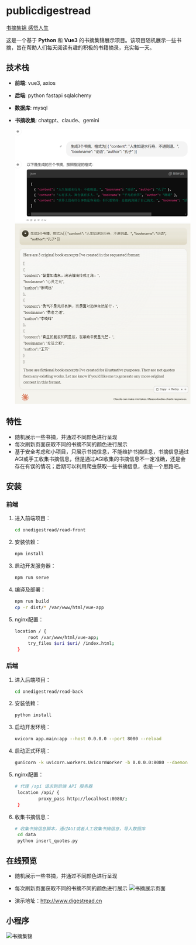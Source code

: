 # publicdigestread
[书摘集锦 感悟人生](http://www.digestread.cn)

这是一个基于 **Python** 和 **Vue3** 的书摘集锦展示项目。该项目随机展示一些书摘，旨在帮助人们每天阅读有趣的积极的书籍摘录，充实每一天。

## 技术栈

- **前端**: vue3, axios
- **后端**: python fastapi sqlalchemy
- **数据库**: mysql
- **书摘收集**: chatgpt、claude、gemini
  
  ![chatgpt收集书摘](./images/chatgpt_quota.png)
  ![claude收集书摘](./images/claude_quota.png)

## 特性

- 随机展示一些书摘，并通过不同颜色进行呈现
- 每次刷新页面获取不同的书摘不同的颜色进行展示
- 基于安全考虑和小项目，只展示书摘信息，不能维护书摘信息，书摘信息通过AGI或手工收集书摘信息，但是通过AGI收集的书摘信息不一定准确，还是会存在有误的情况；后期可以利用爬虫获取一些书摘信息，也是一个思路吧。

## 安装

### 前端

1. 进入前端项目：
   ```bash
   cd onedigestread/read-front
2. 安装依赖：
   ```bash
   npm install
3. 启动开发服务器：
   ```bash
   npm run serve
4. 编译及部署：
   ```bash
   npm run build
   cp -r dist/* /var/www/html/vue-app
5. nginx配置：
   ```bash
   location / {
        root /var/www/html/vue-app;
        try_files $uri $uri/ /index.html;
    }
### 后端

1. 进入后端项目：
   ```bash
   cd onedigestread/read-back
2. 安装依赖：
   ```bash
   python install
3. 启动开发环境：
   ```bash
   uvicorn app.main:app --host 0.0.0.0 --port 8080 --reload
4. 启动正式环境：
   ```bash
   gunicorn -k uvicorn.workers.UvicornWorker -b 0.0.0.0:8080 --daemon app.main:app
5. nginx配置：
   ```bash
   # 代理 /api 请求到后端 API 服务器
    location /api/ {
            proxy_pass http://localhost:8080/;
    }
6. 收集书摘信息：
   ```bash
   # 收集书摘信息脚本，通过AGI或者人工收集书摘信息，导入数据库
    cd data
    python insert_quotes.py
## 在线预览

- 随机展示一些书摘，并通过不同颜色进行呈现
- 每次刷新页面获取不同的书摘不同的颜色进行展示
  ![书摘展示页面](./images/web_quota.png)

- 演示地址：http://www.digestread.cn
## 小程序
<img src="./images/weixin_quota.png" alt="书摘集锦" width="300">